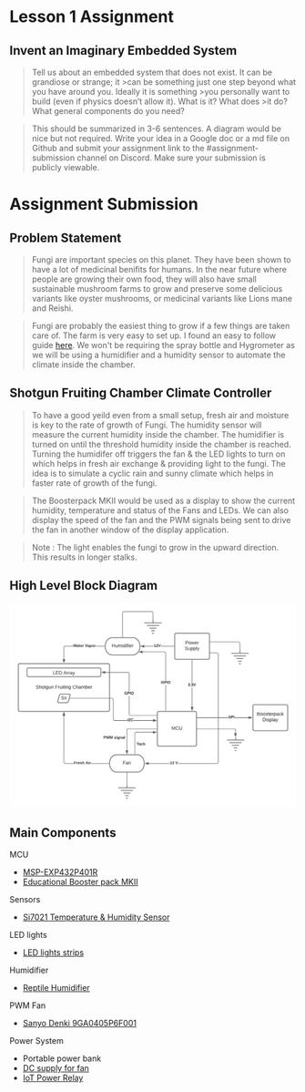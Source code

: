 # Lesson 1 Assignment

## Invent an Imaginary Embedded System
>Tell us about an embedded system that does not exist. It can be grandiose or strange; it >can be something just one step beyond what you have around you. Ideally it is something >you personally want to build (even if physics doesn’t allow it). What is it? What does >it do? What general components do you need?

>This should be summarized in 3-6 sentences. A diagram would be nice but not required. Write your idea in a Google doc or a md file on Github and submit your assignment link to the #assignment-submission channel on Discord. Make sure your submission is publicly viewable.

# Assignment Submission

## Problem Statement
> Fungi are important species on this planet. They have been shown to have a lot of medicinal benifits for humans. In the near future where people are growing their own food, they will also have small sustainable mushroom farms to grow and preserve some delicious variants like oyster mushrooms, or medicinal variants like Lions mane and Reishi.

> Fungi are probably the easiest thing to grow if a few things are taken care of. The farm is very easy to set up.
I found an easy to follow guide [here](https://learn.freshcap.com/growing/how-to-build-a-sgfc/).
We won't be requiring the spray bottle and Hygrometer as we will be using a humidifier and a humidity sensor to automate the climate inside the chamber.


## Shotgun Fruiting Chamber Climate Controller
> To have a good yeild even from a small setup, fresh air and moisture is key to the rate of growth of Fungi. The humidity sensor will measure the current humidity inside the chamber. The humidifier is turned on until the threshold humidity inside the chamber is reached. Turning the humidifer off triggers the fan & the LED lights to turn on which helps in fresh air exchange & providing light to the fungi. The idea is to simulate a cyclic rain and sunny climate which helps in faster rate of growth of the fungi.

> The Boosterpack MKII would be used as a display to show the current humidity, temperature and status of the Fans and LEDs. We can also display the speed of the fan and the PWM signals being sent to drive the fan in another window of the display application.

> Note : The light enables the fungi to grow in the upward direction. This results in longer stalks.

## High Level Block Diagram
![Block Diagram](fruiting_chamber.png)
## Main Components

MCU
- [MSP-EXP432P401R](https://www.ti.com/store/ti/en/p/product/?p=MSP-EXP432P401R)
- [Educational Booster pack MKII](https://www.ti.com/tool/BOOSTXL-EDUMKII?utm_source=google&utm_medium=cpc&utm_campaign=epd-msp-430-prodfolderdynamic-cpc-pf-google-wwe&utm_content=prodfolddynamic&ds_k=DYNAMIC+SEARCH+ADS&DCM=yes&gclsrc=ds&gclsrc=ds)

Sensors
- [Si7021 Temperature & Humidity Sensor](https://www.mouser.com/ProductDetail/Adafruit/3251?qs=sGAEpiMZZMvShe%252BZiYheinWRBTx8%252By8SsWOr%2FLad34g%3D)

LED lights
- [LED lights strips](https://www.aspectled.com/products/w-wide-5050-ultra-bright#led_light_color=173&led_strip_waterproofing=8&voltage=4) 

Humidifier
- [Reptile Humidifier](https://www.amazon.com/Coospider-Terrariums-Humidifier-Paludarium-Amphibians/dp/B07VVNP7F3/ref=sr_1_5?hvadid=241606705653&hvdev=c&hvlocphy=9061183&hvnetw=g&hvqmt=e&hvrand=17282112301090682498&hvtargid=kwd-2409851201&hydadcr=8874_10377090&keywords=reptile+humidifier&qid=1637260440&sr=8-5)

PWM Fan
- [Sanyo Denki 9GA0405P6F001](https://www.mouser.com/ProductDetail/Sanyo-Denki/9GA0405P6F001?qs=JgUGn%2FCSypzpGp8WAoItQg%3D%3D)

Power System
- Portable power bank
- [DC supply for fan](https://www.mouser.com/ProductDetail/TDK-Lambda/Z-U?qs=rEeOUHw6yBCFlIdRi%2FOw%2FA%3D%3D&mgh=1)
- [IoT Power Relay](https://www.mouser.com/ProductDetail/474-COM-14236)
